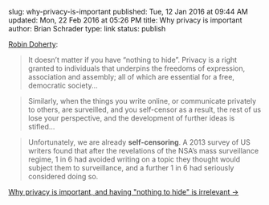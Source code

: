 slug: why-privacy-is-important
published: Tue, 12 Jan 2016 at 09:44 AM
updated: Mon, 22 Feb 2016 at 05:26 PM
title: Why privacy is important
author: Brian Schrader
type: link
status: publish

[Robin Doherty][1]:

> It doesn’t matter if you have “nothing to hide”. Privacy is a right granted to individuals that underpins the freedoms of expression, association and assembly; all of which are essential for a free, democratic society...

> Similarly, when the things you write online, or communicate privately to others, are surveilled, and you self-censor as a result, the rest of us lose your perspective, and the development of further ideas is stifled...

> Unfortunately, we are already **self-censoring**. A 2013 survey of US writers found that after the revelations of the NSA’s mass surveillance regime, 1 in 6 had avoided writing on a topic they thought would subject them to surveillance, and a further 1 in 6 had seriously considered doing so.

[Why privacy is important, and having "nothing to hide" is irrelevant &#8594;][1]

[1]: http://robindoherty.com/2016/01/06/nothing-to-hide.html
